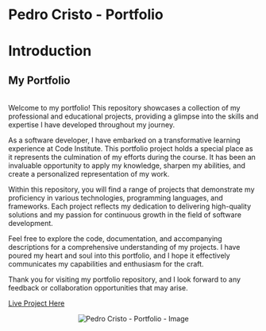 # Pedro Cristo - Portfolio

# Introduction
## My Portfolio
<br>
Welcome to my portfolio! 
This repository showcases a collection of my professional and educational projects, providing a glimpse into the skills and expertise I have developed throughout my journey.

As a software developer, I have embarked on a transformative learning experience at Code Institute. This portfolio project holds a special place as it represents the culmination of my efforts during the course. It has been an invaluable opportunity to apply my knowledge, sharpen my abilities, and create a personalized representation of my work.

Within this repository, you will find a range of projects that demonstrate my proficiency in various technologies, programming languages, and frameworks. Each project reflects my dedication to delivering high-quality solutions and my passion for continuous growth in the field of software development.

Feel free to explore the code, documentation, and accompanying descriptions for a comprehensive understanding of my projects. I have poured my heart and soul into this portfolio, and I hope it effectively communicates my capabilities and enthusiasm for the craft.

Thank you for visiting my portfolio repository, and I look forward to any feedback or collaboration opportunities that may arise.

[Live Project Here](https://pedro-portfolio-website.netlify.app)


<p align="center"><img src="/images/readme/portfolio-home-page.jpg" alt="Pedro Cristo - Portfolio - Image"></p>
